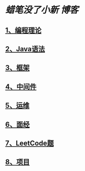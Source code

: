 # ***蜡笔没了小新 博客***
## [1、编程理论](./programTheory)
## [2、Java语法](./java)
## [3、框架](./framework)
## [4、中间件](./middleware)
## [5、运维](./ops)
## [6、面经](./interview)
## [7、LeetCode题](./leetcode)
## [8、项目](./project)
